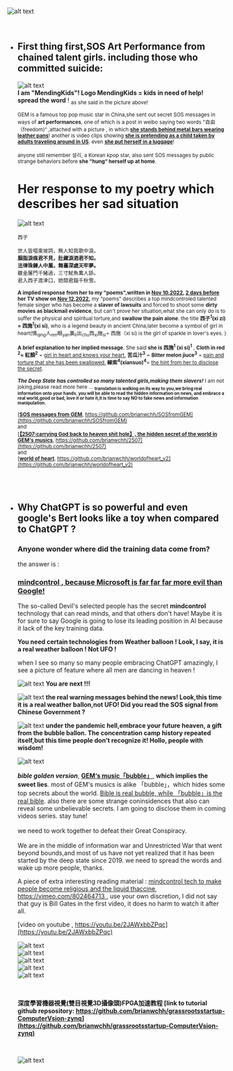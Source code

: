 </br>

![alt text](./images/解說鄧紫棋的祕密-cover.png) 

</br>

- ## First thing first,SOS Art Performance from chained talent girls. including those who committed suicide:   

    ![alt text](./images/SOSfromGEM.png)   
    **I am "MendingKids"! Logo MendingKids = kids in need of help!</br>spread the word** ! <sub>as she said in the picture above! </br> </br>GEM is a famous top pop music star in China,she sent out secret SOS messages in ways of **art performances**, one of which is a post in weibo saying two words "自由（freedom)“ ,attached with a picture , in which **<u>she stands behind metal bars wearing leather pans**</u>! another is video clips showing **<u>she is pretending as a child taken by adults traveling around in US</u>**. even **<u>she put herself in a luggage**</u>! </sub> 
    
    <sub>anyone still remember 설리, a Korean kpop star, also sent SOS messages by public strange behaviors before **she “hung“ herself up at home**. </sub>


    # Her response to my poetry which describes her sad situation

    ![alt text](./images/xisiSinger.png)   

    <sub> 西子&nbsp; &nbsp;</br></br>世人皆唱東坡詞，無人知我歌中淚。</br>**胭脂淚痕君不見，肚藏淚酒君不知。</br>法律珠鍊人中鳳，舞臺深處天牢夢。**</br>鍍金屠門千豬過，三寸魷魚萬人舔。</br>君入西子渡津口，她閱君腦千秋雪。</br></br>**<span>A implied response from her to my "poems",written in <u>Nov 10,2022</u>, <u>2 days before</u> her TV show on <u>Nov 12,2022</u>,<span>** my "poems" describes a top mindcontroled talented female singer who has become a **slaver of lawsuits** and forced to shoot some **dirty movies as blackmail evidence**, but can't prove her situation,what she can only do is to suffer the physical and spiritual torture,and **swallow the pain alone**. the title **西子<sup>**1**</sup>(xi zi) = 西施<sup>**1**</sup>(xi si)**, who is a legend beauty in ancient China,later become a symbol of girl in heart(情<sub>qing</sub>人<sub>ren</sub>眼<sub>yan</sub>裏<sub>li</sub>出<sub>chu</sub>西<sub>xi</sub>施<sub>si</sub>= 西施（xi si) is the girl of sparkle in lover's eyes. ) </br></br> **A brief explanation to her implied message**. She said **she is  西施<sup>**1**</sup> (xi si)<sup>**1**</sup>** , **<span>Cloth in red <sup>**2**</sup>= 紅顏<sup>**2**</sup></span>** = <u>girl in heart and knows your heart.</u> **苦瓜汁**<sup>**3**</sup> = **Bitter melon jiuce**<sup>**3**</sup>  = <u>pain and torture that she has been swallowed.</u> **<span>線索</span>**<sup>**4**</sup>**(xiansuo)**<sup>**4**</sup>= <u>the hint from her to disclose the secret</u>.  </sub>


    <sub>***The Deep State has controlled so many talented girls,making them slavers!*** I am not joking,please read more here ... **<sub> translation is walking on its way to you,we bring real information onto your hands. you will be able to read the hidden information on news, and embrace a real world,good or bad, love it or hate it,it is time to say NO to fake news and information manipulation. </sub>** </br></br>[**<u>SOS messages from GEM</u>**, https://github.com/brianwchh/SOSfromGEM](https://github.com/brianwchh/SOSfromGEM) </br> and </br> [**<u>【2507:carrying God back to heaven shit hole】, the hidden secret of the world in GEM's musics</u>**, https://github.com/brianwchh/2507](https://github.com/brianwchh/2507)</br>and</br>[**<u>world of heart</u>**, https://github.com/brianwchh/worldofheart_v2](https://github.com/brianwchh/worldofheart_v2)</sub>


    </br>
    </br>
    

    


- ## Why ChatGPT is so powerful and even google's Bert looks like a toy when compared to ChatGPT ? 

    ### **Anyone wonder where did the training data come from?** 
    the answer is : 

    ### <u>**mindcontrol** , because Microsoft is far far far more evil than Google! </u>

    The so-called Devil's selected people has the secret **mindcontrol** technology that can read minds, and that others don't have! Maybe it is for sure to say Google is going to lose its leading position in AI because it lack of the key training data.  

    **<span>You need certain technologies from Weather balloon ! Look, I say, it is a real weather balloon ! Not UFO !</span>**

    when I see so many so many people embracing ChatGPT amazingly, I see a picture of feature where all men are dancing in heaven ! 

    ![alt text](./images/SuckTheBananaJuiceMonkeys.png)
    **You are next !!!** 

    ![alt text](./images/ItIsRealBallonNotUFO.png)
    **the real warning messages behind the news! Look,this time it is a real weather ballon,not UFO! Did you read the SOS signal from Chinese Government ?**  

    ![alt text](./images/hell.png)
    **<span>under the pandemic hell,embrace your future heaven, a gift from the bubble ballon. The concentration camp history repeated itself,but this time people don't recognize it! Hollo, people with wisdom!<span>** 

    ![alt text](./images/bubble.png)  

    <span> ***bible golden version***, [**<span>GEM‘s music「bubble」</span>**](https://youtu.be/GHXr4bBxHCo), **<span>which implies the sweet lies</span>**. most of GEM's musics is alike 「bubble」，which hides some top secrets about the world. <u>Bible is real bubble, while 「bubble」is the real bible</u>. also there are some strange coninsidences that also can reveal some unbelievable secrets. I am going to disclose them in coming videos series. stay tune! </br></br> we need to work together to defeat their Great Conspiracy. </br></br>We are in the middle of information war and Unrestricted War that went beyond bounds,and most of us have not yet realized that it has been started by the deep state since 2019. we need to spread the words and wake up more people, thanks.</span>

    A piece of extra interesting reading material : [mindcontrol tech to make people become religious and the liquid thaccine, https://vimeo.com/802464713 ](https://vimeo.com/802464713), use your own discretion, I did not say that guy is Bill Gates in the first video, it does no harm to watch it after all. 


    [video on youtube , https://youtu.be/2JAWxbbZPqc](https://youtu.be/2JAWxbbZPqc)


    ![alt text](./images/SOS1.png)  
    ![alt text](./images/SOS2.png)  
    ![alt text](./images/SOS3.png)  
    ![alt text](./images/SOS4.png)  
    ![alt text](./images/SOS5.png)  

    </br>

    **<span>深度學習機器視覺(雙目視覺3D攝像頭)FPGA加速教程 [link to tutorial github repsository: https://github.com/brianwchh/grassrootsstartup-ComputerVsion-zynq](https://github.com/brianwchh/grassrootsstartup-ComputerVsion-zynq)</span>** 

    </br>

    ![alt text](./images/SOS6.png)  

    </br>
    </br>
    </br>
    </br>
    </br>
    </br>
    </br>
    </br>    